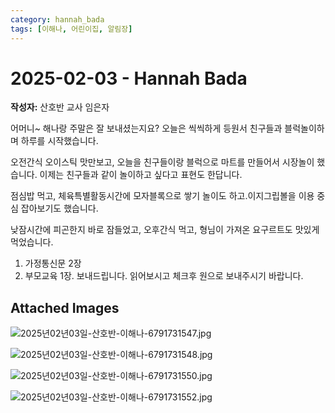 ```yaml
---
category: hannah_bada
tags: [이해나, 어린이집, 알림장]
---
```


# 2025-02-03 - Hannah Bada

**작성자:** 산호반 교사 임은자  

어머니~  해나랑 주말은 잘 보내셨는지요? 오늘은 씩씩하게 등원서 친구들과 블럭놀이하며 하루를 시작했습니다.

오전간식 오이스틱 맛만보고, 오늘을  친구들이랑 블럭으로 마트를 만들어서 시장놀이 했습니다. 이제는 친구들과 같이 놀이하고 싶다고 표현도 한답니다.

점심밥 먹고, 체육특별활동시간에 모자블록으로 쌓기 놀이도 하고.이지그립볼을 이용 중심 잡아보기도 했습니다. 

낮잠시간에 피곤한지 바로 잠들었고,  오후간식 먹고, 형님이 가져온 요구르트도 맛있게 먹었습니다.

1. 가정통신문 2장
2. 부모교육 1장. 보내드립니다. 읽어보시고 체크후 원으로 보내주시기 바랍니다.

## Attached Images
![2025년02년03일-산호반-이해나-6791731547.jpg](https://feghi.github.io/assets/img/bada_photo/2025년02년03일-산호반-이해나-6791731547.jpg)

![2025년02년03일-산호반-이해나-6791731548.jpg](https://feghi.github.io/assets/img/bada_photo/2025년02년03일-산호반-이해나-6791731548.jpg)

![2025년02년03일-산호반-이해나-6791731550.jpg](https://feghi.github.io/assets/img/bada_photo/2025년02년03일-산호반-이해나-6791731550.jpg)

![2025년02년03일-산호반-이해나-6791731552.jpg](https://feghi.github.io/assets/img/bada_photo/2025년02년03일-산호반-이해나-6791731552.jpg)

